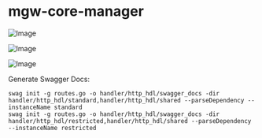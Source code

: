 mgw-core-manager
=======

![Image](https://img.shields.io/github/v/tag/SENERGY-Platform/mgw-core-manager?filter=v%2A&label=release)

![Image](https://img.shields.io/github/v/tag/SENERGY-Platform/mgw-core-manager?filter=lib%2A&label=latest)

![Image](https://img.shields.io/github/v/tag/SENERGY-Platform/mgw-core-manager?filter=client%2A&label=latest)

Generate Swagger Docs:

    swag init -g routes.go -o handler/http_hdl/swagger_docs -dir handler/http_hdl/standard,handler/http_hdl/shared --parseDependency --instanceName standard
    swag init -g routes.go -o handler/http_hdl/swagger_docs -dir handler/http_hdl/restricted,handler/http_hdl/shared --parseDependency --instanceName restricted